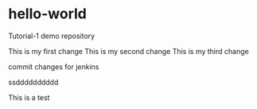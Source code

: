 # hello-world
Tutorial-1 demo repository

This is my first change
This is my second change
This is my third change

commit changes for jenkins

ssdddddddddd

This is a test
